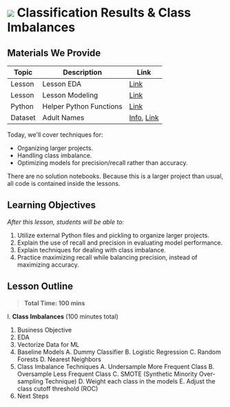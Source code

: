 # ![](https://ga-dash.s3.amazonaws.com/production/assets/logo-9f88ae6c9c3871690e33280fcf557f33.png) Classification Results & Class Imbalances

## Materials We Provide

| Topic | Description | Link |
| --- | --- | --- |
| Lesson | Lesson EDA | [Link](./1-lesson-eda.ipynb)|
| Lesson | Lesson Modeling | [Link](./2-lesson-modeling.ipynb)|
| Python | Helper Python Functions | [Link](./adult_data.py)
| Dataset | Adult Names | [Info](./data/adult.names), [Link](./data/adult.data)

Today, we'll cover techniques for:

- Organizing larger projects.
- Handling class imbalance.
- Optimizing models for precision/recall rather than accuracy.

There are no solution notebooks. Because this is a larger project than usual, all code is contained inside the lessons.


## Learning Objectives

*After this lesson, students will be able to:*

1. Utilize external Python files and pickling to organize larger projects.
2. Explain the use of recall and precision in evaluating model performance.
3. Explain techniques for dealing with class imbalance.
4. Practice maximizing recall while balancing precision, instead of maximizing accuracy.


## Lesson Outline

> **Total Time: 100 mins**

I. **Class Imbalances** (100 minutes total)

1. Business Objective
2. EDA
3. Vectorize Data for ML
4. Baseline Models
    A. Dummy Classifier
    B. Logistic Regression
    C. Random Forests
    D. Nearest Neighbors
5. Class Imbalance Techniques
    A. Undersample More Frequent Class
    B. Oversample Less Frequent Class
    C. SMOTE (Synthetic Minority Over-sampling Technique)
    D. Weight each class in the models
    E. Adjust the class cutoff threshold (ROC)
6. Next Steps

